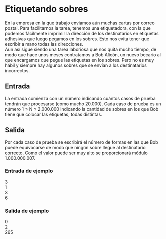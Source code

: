# Etiquetando sobres

En la empresa en la que trabajo enviamos aún muchas cartas por correo
postal. Para facilitarnos la tarea, tenemos una etiquetadora, con la que
podemos fácilmente imprimir la dirección de los destinatarios en etiquetas adhesivas que luego pegamos en los sobres. Esto nos evita tener que
escribir a mano todas las direcciones.  
Aun así sigue siendo una tarea laboriosa que nos quita mucho tiempo,
de modo que hace unos meses contratamos a Bob Alicón, un nuevo becario al que encargamos que pegue las etiquetas en los sobres. Pero no es
muy hábil y siempre hay algunos sobres que se envían a los destinatarios
incorrectos.

## Entrada

La entrada comienza con un número indicando cuántos casos de prueba tendrán que procesarse
(como mucho 20.000).
Cada caso de prueba es un número 1 ≤ N ≤ 2.000.000 indicando la cantidad de sobres en los
que Bob tiene que colocar las etiquetas, todas distintas.

## Salida

Por cada caso de prueba se escribirá el número de formas en las que Bob puede equivocarse
de modo que ningún sobre llegue al destinatario correcto. Como el valor puede ser muy alto se
proporcionará módulo 1.000.000.007.

### Entrada de ejemplo

3  
1  
3  
6

### Salida de ejemplo

0  
2  
265
